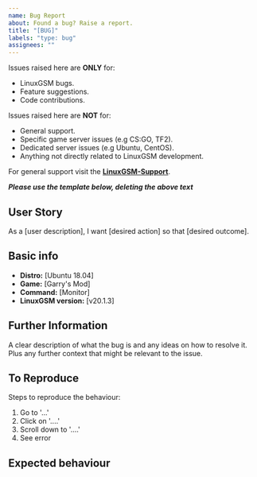 ```yaml
---
name: Bug Report
about: Found a bug? Raise a report.
title: "[BUG]"
labels: "type: bug"
assignees: ""
---
```


Issues raised here are **ONLY** for:

-   LinuxGSM bugs.
-   Feature suggestions.
-   Code contributions.

Issues raised here are **NOT** for:

-   General support.
-   Specific game server issues (e.g CS:GO, TF2).
-   Dedicated server issues (e.g Ubuntu, CentOS).
-   Anything not directly related to LinuxGSM development.

For general support visit the **[LinuxGSM-Support](https://linuxgsm.com/support)**.

**_Please use the template below, deleting the above text_**

## User Story

As a [user description], I want [desired action] so that [desired outcome].

## Basic info

-   **Distro:** [Ubuntu 18.04]
-   **Game:** [Garry's Mod]
-   **Command:** [Monitor]
-   **LinuxGSM version:** [v20.1.3]

## Further Information

A clear description of what the bug is and any ideas on how to resolve it. Plus any further context that might be relevant to the issue.

## To Reproduce

Steps to reproduce the behaviour:

1. Go to '...'
2. Click on '....'
3. Scroll down to '....'
4. See error

## Expected behaviour
